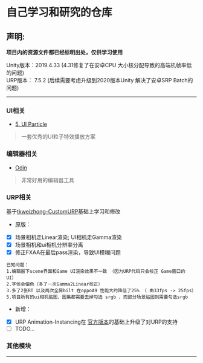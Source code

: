 # 自己学习和研究的仓库


## 声明:

**项目内的资源文件都已经标明出处，仅供学习使用**

Unity版本：2019.4.33     (4.31修复了在安卓CPU 大小核分配导致的高端机帧率低的问题)  
URP版本： 7.5.2       (后续需要考虑升级到2020版本Unity  解决了安卓SRP Batch的问题) 

-----------------------

### UI相关
- [5. UI Particle](https://github.com/mob-sakai/ParticleEffectForUGUI)
> 一套优秀的UI粒子特效播放方案 
  


### 编辑器相关

- [Odin](https://assetstore.unity.com/packages/tools/utilities/odin-inspector-and-serializer-89041)
> 非常好用的编辑器工具

### URP相关

基于[tkweizhong-CustomURP](https://github.com/tkweizhong/CustomURP)基础上学习和修改
* 原版：
- [X] 场景相机走Linear渲染; UI相机走Gamma渲染
- [X] 场景相机和ui相机分辨率分离
- [X] 修正FXAA在最后pass渲染，导致UI模糊问题
 ```
已知问题：
1.编辑器下scene界面和Game UI渲染效果不一致 （因为URP代码只会校正 Game窗口的 UI）
2.字体会偏色（多了一次Gamma2Linear校正）
3.多了2张RT 以及两次全屏bilt 在oppoA9 性能大约降低了25% （ 由33fps -> 25fps）
5.项目所有的ui相机贴图、图集都需要去掉勾选 srgb ，而部分场景贴图则需要勾选srgb 
```
* 新增：
- [X] URP Animation-Instancing在 [官方版本](https://github.com/Unity-Technologies/Animation-Instancing)的基础上升级了对URP的支持
- [ ] TODO...
### 其他模块



-----------

